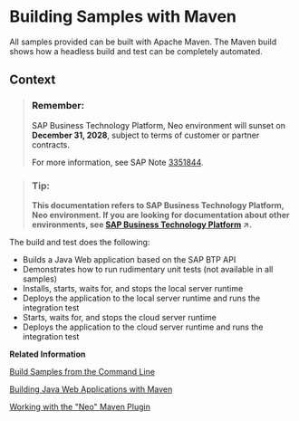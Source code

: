 <!-- loio841e3eaf32fa4bc3becc6ccd50758278 -->

# Building Samples with Maven

All samples provided can be built with Apache Maven. The Maven build shows how a headless build and test can be completely automated.



<a name="loio841e3eaf32fa4bc3becc6ccd50758278__context_N10015_N10012_N10001"/>

## Context

> ### Remember:  
> SAP Business Technology Platform, Neo environment will sunset on **December 31, 2028**, subject to terms of customer or partner contracts.
> 
> For more information, see SAP Note [3351844](https://launchpad.support.sap.com/#/notes/3351844).

> ### Tip:  
> **This documentation refers to SAP Business Technology Platform, Neo environment. If you are looking for documentation about other environments, see [SAP Business Technology Platform](https://help.sap.com/viewer/65de2977205c403bbc107264b8eccf4b/Cloud/en-US/6a2c1ab5a31b4ed9a2ce17a5329e1dd8.html "SAP Business Technology Platform (SAP BTP) is an integrated offering comprised of four technology portfolios: database and data management, application development and integration, analytics, and intelligent technologies. The platform offers users the ability to turn data into business value, compose end-to-end business processes, and build and extend SAP applications quickly.") :arrow_upper_right:.**

The build and test does the following:

-   Builds a Java Web application based on the SAP BTP API
-   Demonstrates how to run rudimentary unit tests \(not available in all samples\)
-   Installs, starts, waits for, and stops the local server runtime
-   Deploys the application to the local server runtime and runs the integration test
-   Starts, waits for, and stops the cloud server runtime
-   Deploys the application to the cloud server runtime and runs the integration test

**Related Information**  


[Build Samples from the Command Line](build-samples-from-the-command-line-ad423da.md "You can use the Apache Maven command line tool to run local and cloud integration tests for any of the SDK samples.")

[Building Java Web Applications with Maven](http://scn.sap.com/community/developer-center/cloud-platform/blog/2014/05/27/building-java-applications-with-maven)

[Working with the "Neo" Maven Plugin](http://scn.sap.com/community/developer-center/cloud-platform/blog/2014/05/27/working-with-the-neo-maven-plugin)

